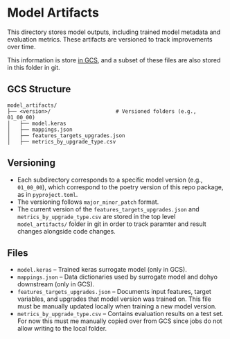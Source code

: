 # Model Artifacts

This directory stores model outputs, including trained model metadata and evaluation metrics. These artifacts are versioned to track improvements over time.

This information is store [in GCS](https://console.cloud.google.com/storage/browser/the-cube/export/surrogate_model/model_artifacts?pageState=(%22StorageObjectListTable%22:(%22f%22:%22%255B%255D%22))&authuser=0&inv=1&invt=Abr7Kg&project=rewiring-america&supportedpurview=project), and a subset of these files are also stored in this folder in git. 

## GCS Structure 

```
model_artifacts/
├── <version>/                     # Versioned folders (e.g., 01_00_00)
│   ├── model.keras
│   ├── mappings.json
│   ├── features_targets_upgrades.json 
│   ├── metrics_by_upgrade_type.csv
```

## Versioning
- Each subdirectory corresponds to a specific model version (e.g., `01_00_00`), which correspond to the poetry version of this repo package, as in `pyproject.toml`.
- The versioning follows `major_minor_patch` format.
- The current version of the `features_targets_upgrades.json` and `metrics_by_upgrade_type.csv` are stored in the top level `model_artifacts/` folder in git in order to track paramter and result changes alongside code changes.

## Files
- `model.keras` – Trained keras surrogate model (only in GCS).
- `mappings.json` – Data dictionaries used by surrogate model and dohyo downstream (only in GCS).
- `features_targets_upgrades.json` – Documents input features, target variables, and upgrades that model version was trained on. This file must be manually updated locally when training a new model version. 
- `metrics_by_upgrade_type.csv` – Contains evaluation results on a test set. For now this must me manually copied over from GCS since jobs do not allow writing to the local folder. 